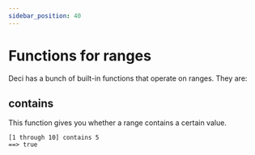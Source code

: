 ```yaml
---
sidebar_position: 40
---
```


# Functions for ranges

Deci has a bunch of built-in functions that operate on ranges. They are:

## contains

This function gives you whether a range contains a certain value.

```deci live
[1 through 10] contains 5
==> true
```
